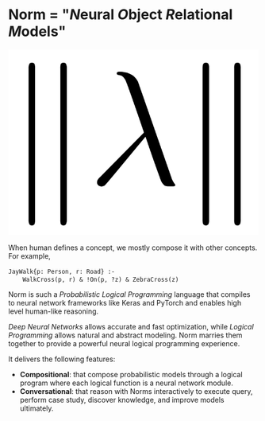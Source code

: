# Norm = "*N*eural *O*bject *R*elational *M*odels"


![alt text](docs/_static/norm200.png "Norm Logo")



When human defines a concept, we mostly compose it with other concepts. For example, 

``` norm
JayWalk{p: Person, r: Road} :-
    WalkCross(p, r) & !On(p, ?z) & ZebraCross(z)
``` 

Norm is such a *Probabilistic Logical Programming* language that compiles to neural network
frameworks like Keras and PyTorch and enables high level human-like reasoning.

*Deep Neural Networks* allows accurate and fast optimization, while *Logical Programming* 
allows natural and abstract modeling. Norm marries them together to provide a powerful neural 
logical programming experience.

It delivers the following features:
- **Compositional**: that compose probabilistic models through a logical program 
    where each logical function is a neural network module.
- **Conversational**: that reason with Norms interactively to execute query, perform case study, 
    discover knowledge, and improve models ultimately.

